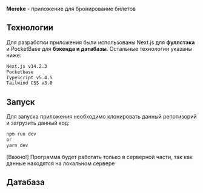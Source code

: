 **Mereke** - приложение для бронирование билетов

## Технологии

Для разработки приложения были использованы Next.js для **фуллстэка** и PocketBase для **бэкенда и датабазы**. Остальные технологии указаны ниже:

```bash
Next.js v14.2.3
Pocketbase
TypeScript v5.4.5
Tailwind CSS v3.0


```
## Запуск 

Для запуска приложения необходимо клонировать данный репотизорий и загрузить данный код:
```bash
npm run dev
or
yarn dev

```

[Важно!] Программа будет работать только в серверной части, так как данные находятся на локальном сервере

## Датабаза


